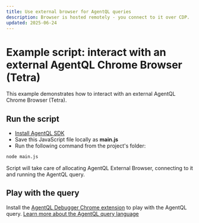 ```yaml
---
title: Use external browser for AgentQL queries
description: Browser is hosted remotely - you connect to it over CDP.
updated: 2025-06-24
---
```


# Example script: interact with an external AgentQL Chrome Browser (Tetra)

This example demonstrates how to interact with an external AgentQL Chrome Browser (Tetra).

## Run the script

- [Install AgentQL SDK](https://docs.agentql.com/installation/sdk-installation)
- Save this JavaScript file locally as **main.js**
- Run the following command from the project's folder:

```bash
node main.js
```

Script will take care of allocating AgentQL External Browser, connecting to it and running the AgentQL query.

## Play with the query

Install the [AgentQL Debugger Chrome extension](https://docs.agentql.com/installation/chrome-extension-installation) to play with the AgentQL query. [Learn more about the AgentQL query language](https://docs.agentql.com/agentql-query/query-intro)
